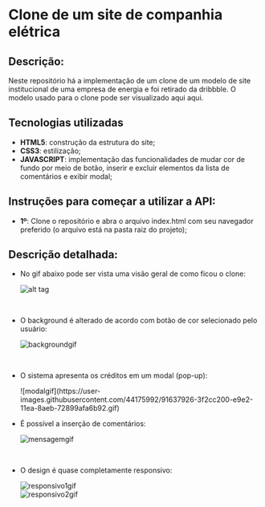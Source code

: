 # Clone de um site de companhia elétrica 

<h2>Descrição:</h2>
<p>Neste repositório há a implementação de um clone de um modelo de site institucional de uma empresa de energia e foi retirado da dribbble. O modelo usado para o clone pode ser visualizado aqui <a href"https://dribbble.com/shots/14075558-Spotlight-Electric-Landing-Page-design">aqui</a>. 
</p>

<h2>Tecnologias utilizadas</h2>
<ul>
  <li><b>HTML5</b>: construção da estrutura do site;</li>
  <li><b>CSS3</b>: estilização;</li>
  <li><b>JAVASCRIPT</b>: implementação das funcionalidades de mudar cor de fundo por meio de botão, inserir e excluir elementos da lista de comentários e exibir modal;</li>
</ul>

<h2>Instruções para começar a utilizar a API:</h2>
<ul>
  <li><b>1º</b>: Clone o repositório e abra o arquivo index.html com seu navegador preferido (o arquivo está na pasta raiz do projeto);</li>
</ul>

<h2>Descrição detalhada:</h2>
<ul>
  <li>
  <p>No gif abaixo pode ser vista uma visão geral de como ficou o clone:</p>

![alt tag](https://user-images.githubusercontent.com/44175992/91637623-258a7b00-e9e0-11ea-8291-ed197cff6301.gif)

</br>
  </li>
  
  <li>
  <p>O background é alterado de acordo com botão de cor selecionado pelo usuário:</p>

![backgroundgif](https://user-images.githubusercontent.com/44175992/91637974-89ae3e80-e9e2-11ea-8d8b-542f7b66f20e.gif)

  </br>

  </li>
  
  <li>
  <p>O sistema apresenta os créditos em um modal (pop-up):</p>
  ![modalgif](https://user-images.githubusercontent.com/44175992/91637926-3f2cc200-e9e2-11ea-8aeb-72899afa6b92.gif)
</br>

  

  </li>
  
  <li>
  <p>É possível a inserção de comentários:</p>

![mensagemgif](https://user-images.githubusercontent.com/44175992/91637928-40f68580-e9e2-11ea-9832-fcbb5701e9cb.gif)

</br>

  </li>
  <li>
  <p>O design é quase completamente responsivo:</p>

![responsivo1gif](https://user-images.githubusercontent.com/44175992/91637930-4227b280-e9e2-11ea-8c37-27b1bcba917e.gif)
</br>
![responsivo2gif](https://user-images.githubusercontent.com/44175992/91637932-43f17600-e9e2-11ea-9d33-13d53fe93b93.gif)




  </li>
  

  
  
</ul>





</br>




